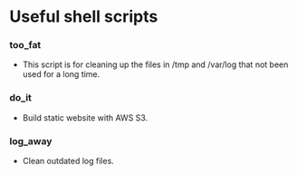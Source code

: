 # Useful shell scripts
### too_fat
* This script is for cleaning up the files in /tmp and /var/log that not been used for a long time.

### do_it
* Build static website with AWS S3.

### log_away
* Clean outdated log files.